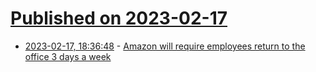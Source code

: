 # [Published on 2023-02-17](index.md)

* [2023-02-17, 18:36:48](https://news.ycombinator.com/item?id=34838551) - [Amazon will require employees return to the office 3 days a week](https://www.seattletimes.com/business/amazon-will-require-employees-return-to-the-office-3-days-a-week/)
